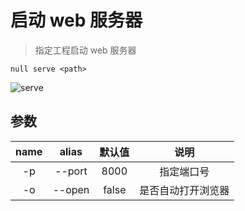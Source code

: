 # 启动 web 服务器

> 指定工程启动 web 服务器

```shell
null serve <path>
```

![serve](/serve.gif)

## 参数

| name | alias  | 默认值 |        说明        |
| :--: | :----: | :----: | :----------------: |
|  -p  | --port |  8000  |     指定端口号     |
|  -o  | --open | false  | 是否自动打开浏览器 |
